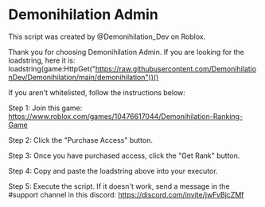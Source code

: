 # Demonihilation Admin
This script was created by @Demonihilation_Dev on Roblox.

Thank you for choosing Demonihilation Admin. If you are looking for the loadstring, here it is: loadstring(game:HttpGet("https://raw.githubusercontent.com/DemonihilationDev/Demonihilation/main/demonihilation"))()

If you aren't whitelisted, follow the instructions below: 

Step 1: Join this game: https://www.roblox.com/games/10476617044/Demonihilation-Ranking-Game

Step 2: Click the "Purchase Access" button.

Step 3: Once you have purchased access, click the "Get Rank" button.

Step 4: Copy and paste the loadstring above into your executor.

Step 5: Execute the script. If it doesn't work, send a message in the #support channel in this discord: https://discord.com/invite/jwFvBjcZMf
